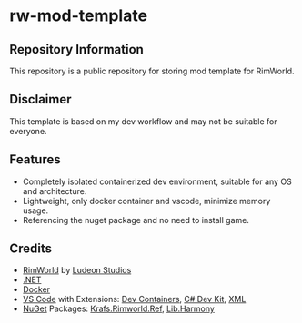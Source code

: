 # rw-mod-template

## Repository Information

This repository is a public repository for storing mod template for RimWorld.

## Disclaimer

This template is based on my dev workflow and may not be suitable for everyone.

## Features

- Completely isolated containerized dev environment, suitable for any OS and architecture.
- Lightweight, only docker container and vscode, minimize memory usage.
- Referencing the nuget package and no need to install game.

## Credits

- [RimWorld](https://store.steampowered.com/app/294100/RimWorld) by [Ludeon Studios](https://ludeon.com)
- [.NET](https://dotnet.microsoft.com/en-us/download/dotnet)
- [Docker](https://www.docker.com)
- [VS Code](https://code.visualstudio.com) with Extensions: [Dev Containers](https://marketplace.visualstudio.com/items?itemName=ms-vscode-remote.remote-containers), [C# Dev Kit](https://marketplace.visualstudio.com/items?itemName=ms-dotnettools.csdevkit), [XML](https://marketplace.visualstudio.com/items?itemName=redhat.vscode-xml)
- [NuGet](https://www.nuget.org) Packages: [Krafs.Rimworld.Ref](https://www.nuget.org/packages/Krafs.Rimworld.Ref), [Lib.Harmony](https://www.nuget.org/packages/Lib.Harmony)

